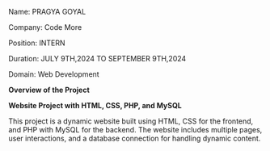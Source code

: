 Name: PRAGYA GOYAL

Company: Code More

Position: INTERN

Duration: JULY 9TH,2024 TO SEPTEMBER 9TH,2024

Domain: Web Development

**Overview of the Project**

**Website Project with HTML, CSS, PHP, and MySQL**

This project is a dynamic website built using HTML, CSS for the frontend, and PHP with MySQL for the backend. The website includes multiple pages, user interactions, and a database connection for handling dynamic content.
